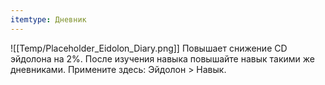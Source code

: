 ```yaml
---
itemtype: Дневник
---
```

![[Temp/Placeholder_Eidolon_Diary.png]]
Повышает снижение CD эйдолона на 2%. После изучения навыка повышайте навык такими же дневниками. Примените здесь: Эйдолон > Навык.
